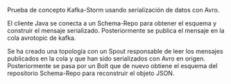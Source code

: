 Prueba de concepto Kafka-Storm usando serialización de datos con Avro.

El cliente Java se conecta a un Schema-Repo para obtener el esquema y construir el mensaje serializado. Posteriormente se publica el mensaje en la cola avrotopic de kafka.

Se ha creado una topología con un Spout responsable de leer los mensajes publicados en la cola y que han sido serializados con Avro en origen. Posteriormente se pasa por un Bolt que de nuevo obtiene el esquema del repositorio Schema-Repo para reconstruir el objeto JSON.
